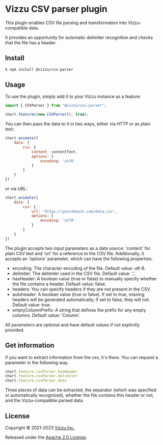 # Vizzu CSV parser plugin

This plugin enables CSV file parsing and transformation into Vizzu-compatible data.

It provides an opportunity for automatic delimiter recognition and checks that the file has a header.

## Install

```sh
$ npm install @vizzu/csv-parser
```

## Usage

To use the plugin, simply add it to your Vizzu instance as a feature:


```javascript
import { CSVParser } from "@vizzu/csv-parser";

chart.features(new CSVParser(), true);
```

You can then pass the data to it in two ways, either via HTTP or as plain text:

```javascript
chart.animate({
    data: {
        csv: {
            content: contentText,
            options: {
                encoding: 'utf8'
            }
        }
    }
})
```

or via URL:

```javascript
chart.animate({
    data: {
        csv: {
            url: 'https://yourdomain.com/data.csv',
            options: {
                encoding: 'utf8'
            }
        }
    }
})

```

The plugin accepts two input parameters as a data source: 'content' for plain CSV text and 'url' for a reference to the CSV file. Additionally, it accepts an 'options' parameter, which can have the following properties:

- encoding: The character encoding of the file. Default value: utf-8.
- delimiter: The delimiter used in the CSV file. Default value: ','.
- hasHeader: A boolean value (true or false) to manually specify whether the file contains a header. Default value: false.
- headers: You can specify headers if they are not present in the CSV.
- autoheader: A boolean value (true or false). If set to true, missing headers will be generated automatically; if set to false, they will not. Default value: true.
- emptyColumnPrefix: A string that defines the prefix for any empty columns. Default value: 'Column'.

All parameters are optional and have default values if not explicitly provided.

## Get information

if you want to extract information from the csv, it's there. You can request a parameter in the following way.

```javascript
chart.feature.csvParser.hasHeader
chart.feature.csvParser.delimiter
chart.feature.csvParser.data
```
Three pieces of data can be extracted, the separator (which was specified or automatically recognized), whether the file contains this header or not, and the Vizzu-compatible parsed data.

## License

Copyright © 2021-2023 [Vizzu Inc.](https://vizzuhq.com)

Released under the
[Apache 2.0 License](https://lib.vizzuhq.com/latest/LICENSE/).

